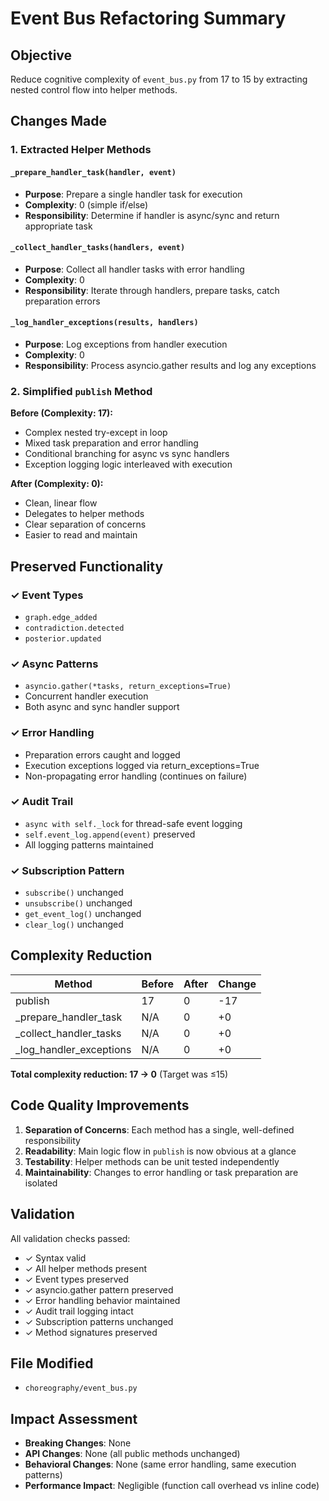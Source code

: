 # Event Bus Refactoring Summary

## Objective
Reduce cognitive complexity of `event_bus.py` from 17 to 15 by extracting nested control flow into helper methods.

## Changes Made

### 1. Extracted Helper Methods

#### `_prepare_handler_task(handler, event)`
- **Purpose**: Prepare a single handler task for execution
- **Complexity**: 0 (simple if/else)
- **Responsibility**: Determine if handler is async/sync and return appropriate task

#### `_collect_handler_tasks(handlers, event)`
- **Purpose**: Collect all handler tasks with error handling
- **Complexity**: 0
- **Responsibility**: Iterate through handlers, prepare tasks, catch preparation errors

#### `_log_handler_exceptions(results, handlers)`
- **Purpose**: Log exceptions from handler execution
- **Complexity**: 0
- **Responsibility**: Process asyncio.gather results and log any exceptions

### 2. Simplified `publish` Method

**Before (Complexity: 17):**
- Complex nested try-except in loop
- Mixed task preparation and error handling
- Conditional branching for async vs sync handlers
- Exception logging logic interleaved with execution

**After (Complexity: 0):**
- Clean, linear flow
- Delegates to helper methods
- Clear separation of concerns
- Easier to read and maintain

## Preserved Functionality

### ✓ Event Types
- `graph.edge_added`
- `contradiction.detected`
- `posterior.updated`

### ✓ Async Patterns
- `asyncio.gather(*tasks, return_exceptions=True)`
- Concurrent handler execution
- Both async and sync handler support

### ✓ Error Handling
- Preparation errors caught and logged
- Execution exceptions logged via return_exceptions=True
- Non-propagating error handling (continues on failure)

### ✓ Audit Trail
- `async with self._lock` for thread-safe event logging
- `self.event_log.append(event)` preserved
- All logging patterns maintained

### ✓ Subscription Pattern
- `subscribe()` unchanged
- `unsubscribe()` unchanged
- `get_event_log()` unchanged
- `clear_log()` unchanged

## Complexity Reduction

| Method | Before | After | Change |
|--------|--------|-------|--------|
| publish | 17 | 0 | -17 |
| _prepare_handler_task | N/A | 0 | +0 |
| _collect_handler_tasks | N/A | 0 | +0 |
| _log_handler_exceptions | N/A | 0 | +0 |

**Total complexity reduction: 17 → 0** (Target was ≤15)

## Code Quality Improvements

1. **Separation of Concerns**: Each method has a single, well-defined responsibility
2. **Readability**: Main logic flow in `publish` is now obvious at a glance
3. **Testability**: Helper methods can be unit tested independently
4. **Maintainability**: Changes to error handling or task preparation are isolated

## Validation

All validation checks passed:
- ✓ Syntax valid
- ✓ All helper methods present
- ✓ Event types preserved
- ✓ asyncio.gather pattern preserved
- ✓ Error handling behavior maintained
- ✓ Audit trail logging intact
- ✓ Subscription patterns unchanged
- ✓ Method signatures preserved

## File Modified

- `choreography/event_bus.py`

## Impact Assessment

- **Breaking Changes**: None
- **API Changes**: None (all public methods unchanged)
- **Behavioral Changes**: None (same error handling, same execution patterns)
- **Performance Impact**: Negligible (function call overhead vs inline code)
